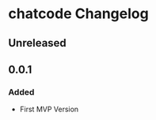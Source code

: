<!-- Keep a Changelog guide -> https://keepachangelog.com -->

# chatcode Changelog

## Unreleased

## 0.0.1

### Added

- First MVP Version
